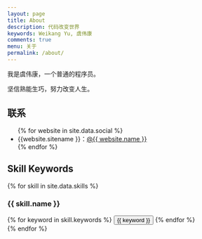 ```yaml
---
layout: page
title: About
description: 代码改变世界
keywords: Weikang Yu, 虞伟康
comments: true
menu: 关于
permalink: /about/
---
```


我是虞伟康，一个普通的程序员。

坚信熟能生巧，努力改变人生。

## 联系

<ul>
{% for website in site.data.social %}
<li>{{website.sitename }}：<a href="{{ website.url }}" target="_blank">@{{ website.name }}</a></li>
{% endfor %}
</ul>


## Skill Keywords

{% for skill in site.data.skills %}
### {{ skill.name }}
<div class="btn-inline">
{% for keyword in skill.keywords %}
<button class="btn btn-outline" type="button">{{ keyword }}</button>
{% endfor %}
</div>
{% endfor %}
